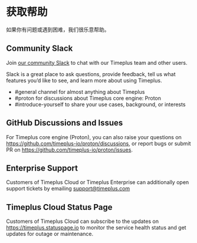 # 获取帮助

如果你有问题或遇到困难，我们很乐意帮助。

## Community Slack

Join [our community Slack](https://timeplus.com/slack) to chat with our Timeplus team and other users.

Slack is a great place to ask questions, provide feedback, tell us what features you’d like to see, and learn more about using Timeplus.

* #general channel for almost anything about Timeplus
* #proton for discussions about Timeplus core engine: Proton
* #introduce-yourself to share your use cases, background, or interests

## GitHub Discussions and Issues

For Timeplus core engine (Proton), you can also raise your questions on https://github.com/timeplus-io/proton/discussions, or report bugs or submit PR on https://github.com/timeplus-io/proton/issues.

## Enterprise Support

Customers of Timeplus Cloud or Timeplus Enterprise can additionally open support tickets by emailing [support@timeplus.com](mailto:support@timeplus.com)

## Timeplus Cloud Status Page

Customers of Timeplus Cloud can subscribe to the updates on https://timeplus.statuspage.io to monitor the service health status and get updates for outage or maintenance. 